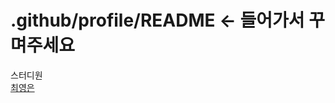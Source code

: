 # .github/profile/README <- 들어가서 꾸며주세요

스터디원 <br>
[최영은](https://github.com/SSAFY-Gumi4-Algorithm-Study/algorithm-ye)
